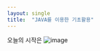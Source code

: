 ```yaml
---
layout: single
title:  "JAVA를 이용한 기초활용"
---
```


오늘의 시작은 
![image](https://user-images.githubusercontent.com/105334682/177435980-d451476c-8aca-4108-aeff-8218fed2d127.png)

